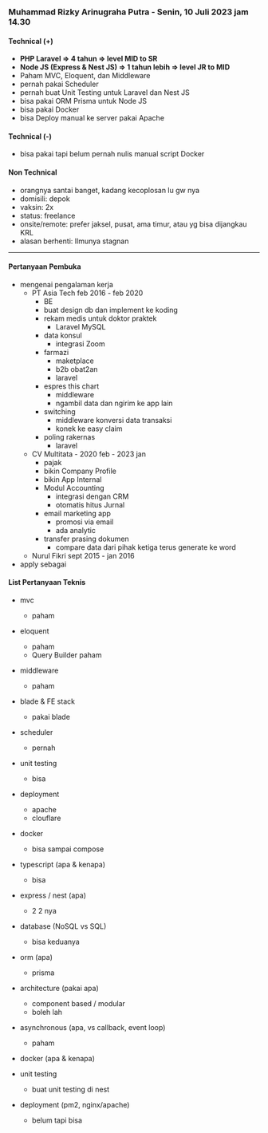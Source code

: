 ### Muhammad Rizky Arinugraha Putra - Senin, 10 Juli 2023 jam 14.30

#### Technical (+) 

- **PHP Laravel => 4 tahun => level MID to SR**  
- **Node JS (Express & Nest JS) => 1 tahun lebih => level JR to MID**
- Paham MVC, Eloquent, dan Middleware
- pernah pakai Scheduler
- pernah buat Unit Testing untuk Laravel dan Nest JS
- bisa pakai ORM Prisma untuk Node JS
- bisa pakai Docker
- bisa Deploy manual ke server pakai Apache

#### Technical (-)  

- bisa pakai tapi belum pernah nulis manual script Docker

#### Non Technical  

- orangnya santai banget, kadang kecoplosan lu gw nya
- domisili: depok
- vaksin: 2x
- status: freelance
- onsite/remote: prefer jaksel, pusat, ama timur, atau yg bisa dijangkau KRL
- alasan berhenti: Ilmunya stagnan

---

#### Pertanyaan Pembuka

- mengenai pengalaman kerja  
	- PT Asia Tech feb 2016 - feb 2020
		- BE
		- buat design db dan implement ke koding
		- rekam medis untuk doktor praktek
			- Laravel MySQL
		- data konsul
			- integrasi Zoom
		- farmazi
			- maketplace
			- b2b obat2an
			- laravel
		- espres this chart
			- middleware
			- ngambil data dan ngirim ke app lain
		- switching
			- middleware konversi data transaksi
			- konek ke easy claim
		- poling rakernas
			- laravel
	- CV Multitata - 2020 feb - 2023 jan
		- pajak
		- bikin Company Profile
		- bikin App Internal
		- Modul Accounting
			- integrasi dengan CRM
			- otomatis hitus Jurnal
		- email marketing app
			- promosi via email
			- ada analytic
		- transfer prasing dokumen
			- compare data dari pihak ketiga terus generate ke word
	- Nurul Fikri sept 2015 - jan 2016
- apply sebagai


#### List Pertanyaan Teknis

- mvc
	- paham
- eloquent
	- paham
	- Query Builder paham
- middleware
	- paham
- blade & FE stack
	- pakai blade
- scheduler
	- pernah
- unit testing
	- bisa
- deployment
	- apache
	- clouflare
- docker
	- bisa sampai compose


- typescript (apa & kenapa)
	- bisa
- express / nest (apa)
	- 2 2 nya 
- database (NoSQL vs SQL)
	- bisa keduanya
- orm (apa)
	- prisma
- architecture (pakai apa)
	- component based / modular
	- boleh lah
- asynchronous (apa, vs callback, event loop)
	- paham
- docker (apa & kenapa)
- unit testing
	- buat unit testing di nest
- deployment (pm2, nginx/apache)
	- belum tapi bisa